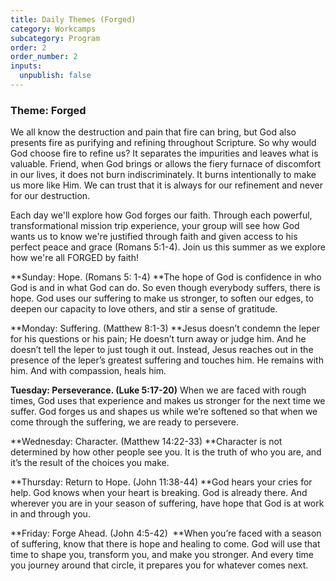 ```yaml
---
title: Daily Themes (Forged)
category: Workcamps
subcategory: Program
order: 2
order_number: 2
inputs:
  unpublish: false
---
```

### **Theme: Forged**

We all know the destruction and pain that fire can bring, but God also presents fire as purifying and refining throughout Scripture. So why would God choose fire to refine us? It separates the impurities and leaves what is valuable. Friend, when God brings or allows the fiery furnace of discomfort in our lives, it does not burn indiscriminately. It burns intentionally to make us more like Him. We can trust that it is always for our refinement and never for our destruction.

Each day we'll explore how God forges our faith. Through each powerful, transformational mission trip experience, your group will see how God wants us to know we're justified through faith and given access to his perfect peace and grace (Romans 5:1-4). Join us this summer as we explore how we're all FORGED by faith!

**Sunday: Hope. (Romans 5: 1-4)&nbsp;**The hope of God is confidence in who God is and in what God can do. So even though everybody suffers, there is hope. God uses our suffering to make us stronger, to soften our edges, to deepen our capacity to love others, and stir a sense of gratitude.

**Monday: Suffering. (Matthew 8:1-3)&nbsp;**Jesus doesn’t condemn the leper for his questions or his pain; He doesn’t turn away or judge him. And he doesn’t tell the leper to just tough it out. Instead, Jesus reaches out in the presence of the leper’s greatest suffering and touches him. He remains with him. And with compassion, heals him.

**Tuesday: Perseverance. (Luke 5:17-20)** When we are faced with rough times, God uses that experience and makes us stronger for the next time we suffer. God forges us and shapes us while we’re softened so that when we come through the suffering, we are ready to persevere.

**Wednesday: Character. (Matthew 14:22-33)&nbsp;**Character is not determined by how other people see you. It is the truth of who you are, and it’s the result of the choices you make.

**Thursday: Return to Hope. (John 11:38-44)&nbsp;**God hears your cries for help. God knows when your heart is breaking. God is already there. And wherever you are in your season of suffering, have hope that God is at work in and through you.

**Friday: Forge Ahead. (John 4:5-42) &nbsp;**When you’re faced with a season of suffering, know that there is hope and healing to come. God will use that time to shape you, transform you, and make you stronger. And every time you journey around that circle, it prepares you for whatever comes next.